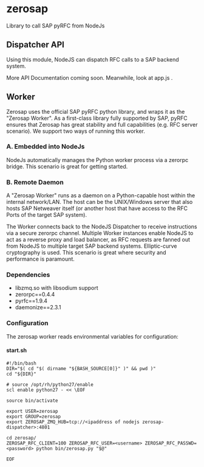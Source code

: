zerosap
=======

Library to call SAP pyRFC from NodeJs

Dispatcher API
--------------
Using this module, NodeJS can dispatch RFC calls to a SAP backend system.

More API Documentation coming soon. Meanwhile, look at app.js .

Worker
------
Zerosap uses the official SAP pyRFC python library, and wraps it as the "Zerosap Worker".
As a first-class library fully supported by SAP, pyRFC ensures that Zerosap has great stability and full capabilities (e.g. RFC server scenario).
We support two ways of running this worker.

### A. Embedded into NodeJs
NodeJs automatically manages the Python worker process via a zerorpc bridge. This scenario is great for getting started.

### B. Remote Daemon
A "Zerosap Worker" runs as a daemon on a Python-capable host within the internal network/LAN.
The host can be the UNIX/Windows server that also hosts SAP Netweaver itself (or another host that have access to the RFC Ports of the target SAP system).

The Worker connects back to the NodeJS Dispatcher to receive instructions via a secure zerorpc channel.
Multiple Worker instances enable NodeJS to act as a reverse proxy and load balancer, as RFC requests are fanned out from NodeJS to multiple target SAP backend systems. 
Elliptic-curve cryptography is used.
This scenario is great where security and performance is paramount.

### Dependencies
- libzmq.so with libsodium support
- zerorpc==0.4.4
- pyrfc==1.9.4
- daemonize==2.3.1

### Configuration
The zerosap worker reads environmental variables for configuration:

#### start.sh
	#!/bin/bash
	DIR="$( cd "$( dirname "${BASH_SOURCE[0]}" )" && pwd )"
	cd "${DIR}"

	# source /opt/rh/python27/enable
	scl enable python27 - << \EOF

	source bin/activate

	export USER=zerosap
	export GROUP=zerosap 
	export ZEROSAP_ZMQ_HUB=tcp://<ipaddress of nodejs zerosap-dispatcher>:4801

	cd zerosap/
	ZEROSAP_RFC_CLIENT=100 ZEROSAP_RFC_USER=<username> ZEROSAP_RFC_PASSWD=<password> python bin/zerosap.py "$@"

	EOF

